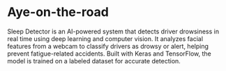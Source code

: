 # Aye-on-the-road
Sleep Detector is an AI-powered system that detects driver drowsiness in real time using deep learning and computer vision. It analyzes facial features from a webcam to classify drivers as drowsy or alert, helping prevent fatigue-related accidents. Built with Keras and TensorFlow, the model is trained on a labeled dataset for accurate detection.
